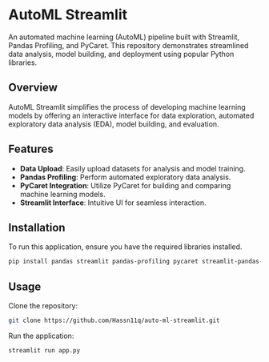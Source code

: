 # AutoML Streamlit

An automated machine learning (AutoML) pipeline built with Streamlit, Pandas Profiling, and PyCaret. This repository demonstrates streamlined data analysis, model building, and deployment using popular Python libraries.

## Overview

AutoML Streamlit simplifies the process of developing machine learning models by offering an interactive interface for data exploration, automated exploratory data analysis (EDA), model building, and evaluation.

## Features

- **Data Upload**: Easily upload datasets for analysis and model training.
- **Pandas Profiling**: Perform automated exploratory data analysis.
- **PyCaret Integration**: Utilize PyCaret for building and comparing machine learning models.
- **Streamlit Interface**: Intuitive UI for seamless interaction.
## Installation

To run this application, ensure you have the required libraries installed. 

```bash
pip install pandas streamlit pandas-profiling pycaret streamlit-pandas-profiling
```
 ## Usage
 
 Clone the repository:
 ```bash
 git clone https://github.com/Hassn11q/auto-ml-streamlit.git
```
 Run the application:
 ```bash
 streamlit run app.py
